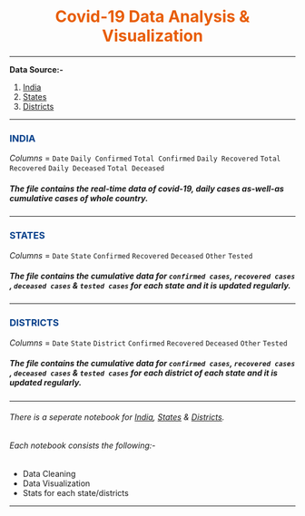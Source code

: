 <h1 align='center' style='color:#e85d04'>Covid-19 Data Analysis & Visualization</h1>

---
**Data Source:-**
   1. [India](https://api.covid19india.org/csv/latest/case_time_series.csv)           
   2. [States](https://api.covid19india.org/csv/latest/states.csv)           
   3. [Districts](https://api.covid19india.org/csv/latest/districts.csv) 
---

<h3 style='color:#023e8a'>INDIA</h3>


_Columns_ = `Date` `Daily Confirmed` `Total Confirmed` `Daily Recovered` `Total Recovered` `Daily Deceased` `Total Deceased`


##### The file contains the real-time data of covid-19, daily cases as-well-as cumulative cases of whole country. 
---

<h3 style='color:#023e8a'>STATES</h3>


_Columns_ = `Date` `State` `Confirmed` `Recovered` `Deceased` `Other` `Tested`

##### The file contains the cumulative data for `confirmed cases`, `recovered cases` , `deceased cases` & `tested cases` for each state and it is  updated regularly. 
---

<h3 style='color:#023e8a'>DISTRICTS</h3>

_Columns_ = `Date` `State` `District` `Confirmed` `Recovered` `Deceased` `Other` `Tested`

##### The file contains the cumulative data for `confirmed cases`, `recovered cases` , `deceased cases` & `tested cases` for each district of each state and it is updated regularly. 
---

###### There is a seperate notebook for [India](India.ipynb), [States](State.ipynb) & [Districts]().

###### Each notebook consists the following:-
* Data Cleaning
* Data Visualization
* Stats for each state/districts

---
